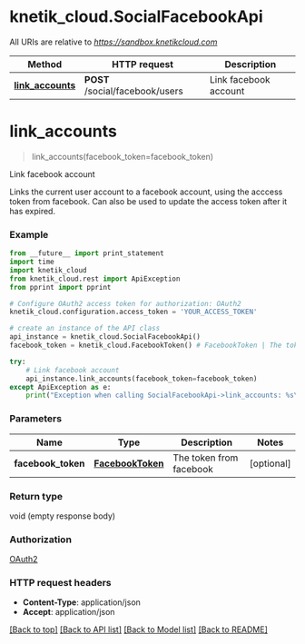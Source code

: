 # knetik_cloud.SocialFacebookApi

All URIs are relative to *https://sandbox.knetikcloud.com*

Method | HTTP request | Description
------------- | ------------- | -------------
[**link_accounts**](SocialFacebookApi.md#link_accounts) | **POST** /social/facebook/users | Link facebook account


# **link_accounts**
> link_accounts(facebook_token=facebook_token)

Link facebook account

Links the current user account to a facebook account, using the acccess token from facebook. Can also be used to update the access token after it has expired.

### Example 
```python
from __future__ import print_statement
import time
import knetik_cloud
from knetik_cloud.rest import ApiException
from pprint import pprint

# Configure OAuth2 access token for authorization: OAuth2
knetik_cloud.configuration.access_token = 'YOUR_ACCESS_TOKEN'

# create an instance of the API class
api_instance = knetik_cloud.SocialFacebookApi()
facebook_token = knetik_cloud.FacebookToken() # FacebookToken | The token from facebook (optional)

try: 
    # Link facebook account
    api_instance.link_accounts(facebook_token=facebook_token)
except ApiException as e:
    print("Exception when calling SocialFacebookApi->link_accounts: %s\n" % e)
```

### Parameters

Name | Type | Description  | Notes
------------- | ------------- | ------------- | -------------
 **facebook_token** | [**FacebookToken**](FacebookToken.md)| The token from facebook | [optional] 

### Return type

void (empty response body)

### Authorization

[OAuth2](../README.md#OAuth2)

### HTTP request headers

 - **Content-Type**: application/json
 - **Accept**: application/json

[[Back to top]](#) [[Back to API list]](../README.md#documentation-for-api-endpoints) [[Back to Model list]](../README.md#documentation-for-models) [[Back to README]](../README.md)

